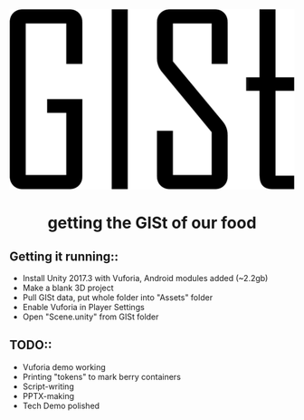 ![alt text](GISt.png "GISt")
<center><h1>
getting the GISt of our food
</center></h1>

## Getting it running::
- Install Unity 2017.3 with Vuforia, Android modules added (~2.2gb)
- Make a blank 3D project
- Pull GISt data, put whole folder into "Assets" folder
- Enable Vuforia in Player Settings
- Open "Scene.unity" from GISt folder

## TODO::
- Vuforia demo working
- Printing "tokens" to mark berry containers
- Script-writing
- PPTX-making
- Tech Demo polished

